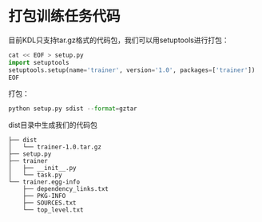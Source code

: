 # 打包训练任务代码

目前KDL只支持tar.gz格式的代码包，我们可以用setuptools进行打包：

```py
cat << EOF > setup.py
import setuptools
setuptools.setup(name='trainer', version='1.0', packages=['trainer'])
EOF
```

打包：

```py
python setup.py sdist --format=gztar
```

dist目录中生成我们的代码包

```
├── dist
│   └── trainer-1.0.tar.gz
├── setup.py
├── trainer
│   ├── __init__.py
│   └── task.py
└── trainer.egg-info
    ├── dependency_links.txt
    ├── PKG-INFO
    ├── SOURCES.txt
    └── top_level.txt
```







